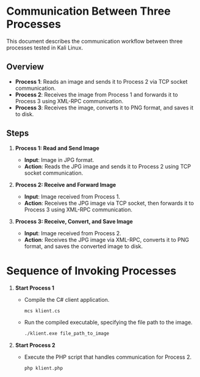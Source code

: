 # Communication Between Three Processes

This document describes the communication workflow between three processes tested in Kali Linux.

## Overview

- **Process 1**: Reads an image and sends it to Process 2 via TCP socket communication.
- **Process 2**: Receives the image from Process 1 and forwards it to Process 3 using XML-RPC communication.
- **Process 3**: Receives the image, converts it to PNG format, and saves it to disk.

## Steps

1. **Process 1: Read and Send Image**
   - **Input**: Image in JPG format.
   - **Action**: Reads the JPG image and sends it to Process 2 using TCP socket communication.

2. **Process 2: Receive and Forward Image**
   - **Input**: Image received from Process 1.
   - **Action**: Receives the JPG image via TCP socket, then forwards it to Process 3 using XML-RPC communication.

3. **Process 3: Receive, Convert, and Save Image**
   - **Input**: Image received from Process 2.
   - **Action**: Receives the JPG image via XML-RPC, converts it to PNG format, and saves the converted image to disk.

# Sequence of Invoking Processes
1. **Start Process 1**
   - Compile the C# client application.
     ```bash
     mcs klient.cs
     ```
   - Run the compiled executable, specifying the file path to the image.
     ```bash
     ./klient.exe file_path_to_image
     ```

2. **Start Process 2**
   - Execute the PHP script that handles communication for Process 2.
     ```bash
     php klient.php
     ```
